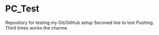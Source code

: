 # PC_Test
Repository for testing my Git/GitHub setup
Seconed line to test Pushing. 
Third times works the charme.
